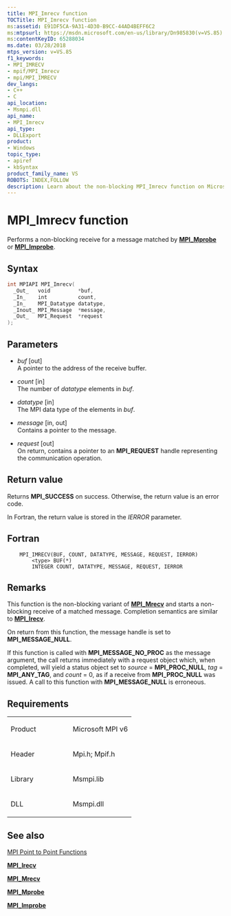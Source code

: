 ```yaml
---
title: MPI_Imrecv function
TOCTitle: MPI_Imrecv function
ms:assetid: E91DF5CA-9A31-4D30-B9CC-44AD4BEFF6C2
ms:mtpsurl: https://msdn.microsoft.com/en-us/library/Dn985830(v=VS.85)
ms:contentKeyID: 65288034
ms.date: 03/28/2018
mtps_version: v=VS.85
f1_keywords:
- MPI_IMRECV
- mpif/MPI_Imrecv
- mpi/MPI_IMRECV
dev_langs:
- C++
- C
api_location:
- Msmpi.dll
api_name:
- MPI_Imrecv
api_type:
- DLLExport
product:
- Windows
topic_type:
- apiref
- kbSyntax
product_family_name: VS
ROBOTS: INDEX,FOLLOW
description: Learn about the non-blocking MPI_Imrecv function on Microsoft MPI v6. Understand its syntax, parameters, return values, and related functions.
---
```


# MPI\_Imrecv function

Performs a non-blocking receive for a message matched by [**MPI\_Mprobe**](mpi-mprobe-function.md) or [**MPI\_Improbe**](mpi-improbe-function.md).

## Syntax

``` c++
int MPIAPI MPI_Imrecv(
  _Out_   void         *buf,
  _In_    int          count,
  _In_    MPI_Datatype datatype,
  _Inout_ MPI_Message  *message,
  _Out_   MPI_Request  *request
);
```

## Parameters

  - *buf* \[out\]  
    A pointer to the address of the receive buffer.

  - *count* \[in\]  
    The number of *datatype* elements in *buf*.

  - *datatype* \[in\]  
    The MPI data type of the elements in *buf*.

  - *message* \[in, out\]  
    Contains a pointer to the message.

  - *request* \[out\]  
    On return, contains a pointer to an **MPI\_REQUEST** handle representing the communication operation.

## Return value

Returns **MPI\_SUCCESS** on success. Otherwise, the return value is an error code.

In Fortran, the return value is stored in the *IERROR* parameter.

## Fortran

``` FORTRAN
    MPI_IMRECV(BUF, COUNT, DATATYPE, MESSAGE, REQUEST, IERROR)
        <type> BUF(*)
        INTEGER COUNT, DATATYPE, MESSAGE, REQUEST, IERROR
```

## Remarks

This function is the non-blocking variant of [**MPI\_Mrecv**](mpi-mrecv-function.md) and starts a non-blocking receive of a matched message. Completion semantics are similar to [**MPI\_Irecv**](mpi-irecv-function.md).

On return from this function, the message handle is set to **MPI\_MESSAGE\_NULL**.

If this function is called with **MPI\_MESSAGE\_NO\_PROC** as the message argument, the call returns immediately with a request object which, when completed, will yield a status object set to *source* = **MPI\_PROC\_NULL**, *tag* = **MPI\_ANY\_TAG**, and *count* = 0, as if a receive from **MPI\_PROC\_NULL** was issued. A call to this function with **MPI\_MESSAGE\_NULL** is erroneous.

## Requirements

<table>
<colgroup>
<col style="width: 50%" />
<col style="width: 50%" />
</colgroup>
<tbody>
<tr class="odd">
<td><p>Product</p></td>
<td><p>Microsoft MPI v6</p></td>
</tr>
<tr class="even">
<td><p>Header</p></td>
<td>Mpi.h;
Mpif.h</td>
</tr>
<tr class="odd">
<td><p>Library</p></td>
<td>Msmpi.lib</td>
</tr>
<tr class="even">
<td><p>DLL</p></td>
<td>Msmpi.dll</td>
</tr>
</tbody>
</table>


## See also

[MPI Point to Point Functions](mpi-point-to-point-functions.md)

[**MPI\_Irecv**](mpi-irecv-function.md)

[**MPI\_Mrecv**](mpi-mrecv-function.md)

[**MPI\_Mprobe**](mpi-mprobe-function.md)

[**MPI\_Improbe**](mpi-improbe-function.md)


